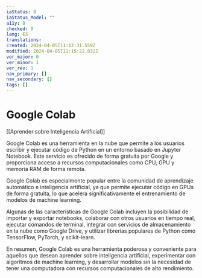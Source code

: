 ```yaml
---
iaStatus: 0
iaStatus_Model: ""
a11y: 0
checked: 0
lang: ES
translations: 
created: 2024-04-05T11:12:31.559Z
modified: 2024-04-05T11:15:22.832Z
ver_major: 0
ver_minor: 1
ver_rev: 1
nav_primary: []
nav_secondary: []
tags: []
---
```

# Google Colab

[[Aprender sobre Inteligencia Artificial]]

Google Colab es una herramienta en la nube que permite a los usuarios escribir y ejecutar código de Python en un entorno basado en Jupyter Notebook. Este servicio es ofrecido de forma gratuita por Google y proporciona acceso a recursos computacionales como CPU, GPU y memoria RAM de forma remota.

Google Colab es especialmente popular entre la comunidad de aprendizaje automático e inteligencia artificial, ya que permite ejecutar código en GPUs de forma gratuita, lo que acelera significativamente el entrenamiento de modelos de machine learning.

Algunas de las características de Google Colab incluyen la posibilidad de importar y exportar notebooks, colaborar con otros usuarios en tiempo real, ejecutar comandos de terminal, integrar con servicios de almacenamiento en la nube como Google Drive, y utilizar librerías populares de Python como TensorFlow, PyTorch, y scikit-learn.

En resumen, Google Colab es una herramienta poderosa y conveniente para aquellos que desean aprender sobre inteligencia artificial, experimentar con algoritmos de machine learning, y desarrollar modelos sin la necesidad de tener una computadora con recursos computacionales de alto rendimiento.